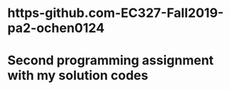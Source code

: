 # https-github.com-EC327-Fall2019-pa2-ochen0124
# Second programming assignment with my solution codes
